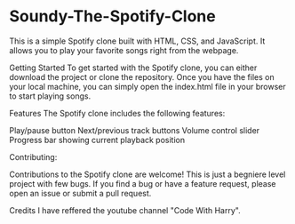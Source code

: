 # Soundy-The-Spotify-Clone

This is a simple Spotify clone built with HTML, CSS, and JavaScript. It allows you to play your favorite songs right from the webpage.

Getting Started
To get started with the Spotify clone, you can either download the project or clone the repository. Once you have the files on your local machine, you can simply open the index.html file in your browser to start playing songs.

Features
The Spotify clone includes the following features:

Play/pause button
Next/previous track buttons
Volume control slider
Progress bar showing current playback position

Contributing:

Contributions to the Spotify clone are welcome!
This is just a begniere level project with few bugs. If you find a bug or have a feature request, please open an issue or submit a pull request.

Credits
I have reffered the youtube channel "Code With Harry".

